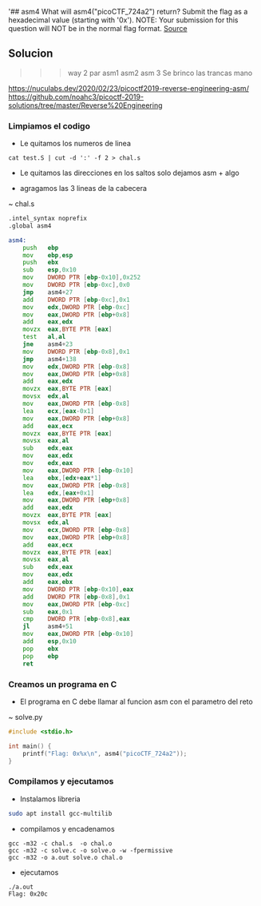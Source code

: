 '## asm4
What will asm4("picoCTF_724a2") return? Submit the flag as a hexadecimal value (starting with '0x'). NOTE: Your submission for this question will NOT be in the normal flag format. [Source](https://jupiter.challenges.picoctf.org/static/14acd1667eb7ce6f16355b2256c945b7/test.S)

## Solucion



>>> way 2 par asm1 asm2 asm 3
Se brinco las trancas mano

https://nuculabs.dev/2020/02/23/picoctf2019-reverse-engineering-asm/
https://github.com/noahc3/picoctf-2019-solutions/tree/master/Reverse%20Engineering

### Limpiamos el codigo
- Le quitamos los numeros de linea
```
cat test.S | cut -d ':' -f 2 > chal.s
```

- Le quitamos las direcciones en los saltos solo dejamos asm + algo

- agragamos las 3 lineas de la cabecera

~ chal.s
```asm
.intel_syntax noprefix
.global asm4

asm4:
	push   ebp
	mov    ebp,esp
	push   ebx
	sub    esp,0x10
	mov    DWORD PTR [ebp-0x10],0x252
	mov    DWORD PTR [ebp-0xc],0x0
	jmp    asm4+27
	add    DWORD PTR [ebp-0xc],0x1
	mov    edx,DWORD PTR [ebp-0xc]
	mov    eax,DWORD PTR [ebp+0x8]
	add    eax,edx
	movzx  eax,BYTE PTR [eax]
	test   al,al
	jne    asm4+23
	mov    DWORD PTR [ebp-0x8],0x1
	jmp    asm4+138
	mov    edx,DWORD PTR [ebp-0x8]
	mov    eax,DWORD PTR [ebp+0x8]
	add    eax,edx
	movzx  eax,BYTE PTR [eax]
	movsx  edx,al
	mov    eax,DWORD PTR [ebp-0x8]
	lea    ecx,[eax-0x1]
	mov    eax,DWORD PTR [ebp+0x8]
	add    eax,ecx
	movzx  eax,BYTE PTR [eax]
	movsx  eax,al
	sub    edx,eax
	mov    eax,edx
	mov    edx,eax
	mov    eax,DWORD PTR [ebp-0x10]
	lea    ebx,[edx+eax*1]
	mov    eax,DWORD PTR [ebp-0x8]
	lea    edx,[eax+0x1]
	mov    eax,DWORD PTR [ebp+0x8]
	add    eax,edx
	movzx  eax,BYTE PTR [eax]
	movsx  edx,al
	mov    ecx,DWORD PTR [ebp-0x8]
	mov    eax,DWORD PTR [ebp+0x8]
	add    eax,ecx
	movzx  eax,BYTE PTR [eax]
	movsx  eax,al
	sub    edx,eax
	mov    eax,edx
	add    eax,ebx
	mov    DWORD PTR [ebp-0x10],eax
	add    DWORD PTR [ebp-0x8],0x1
	mov    eax,DWORD PTR [ebp-0xc]
	sub    eax,0x1
	cmp    DWORD PTR [ebp-0x8],eax
	jl     asm4+51
	mov    eax,DWORD PTR [ebp-0x10]
	add    esp,0x10
	pop    ebx
	pop    ebp
	ret

```

### Creamos un programa en C
- El programa en C debe llamar al funcion asm con el parametro del reto

~ solve.py
```c
#include <stdio.h>

int main() {
    printf("Flag: 0x%x\n", asm4("picoCTF_724a2"));
}
```

### Compilamos y ejecutamos

- Instalamos libreria
```bash
sudo apt install gcc-multilib
```
- compilamos y encadenamos

```
gcc -m32 -c chal.s  -o chal.o  
gcc -m32 -c solve.c -o solve.o -w -fpermissive
gcc -m32 -o a.out solve.o chal.o 

```

- ejecutamos

```bash
./a.out 
Flag: 0x20c
```
